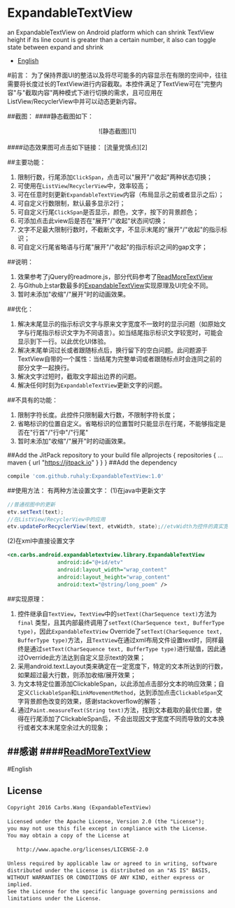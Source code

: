 # ExpandableTextView
an ExpandableTextView on Android platform which can shrink TextView height if its line count is greater than a certain number, it also can toggle state between expand and shrink

* [English](#english)

#前言：
为了保持界面UI的整洁以及将尽可能多的内容显示在有限的空间中，往往需要将长度过长的TextView进行内容截取。本控件满足了TextView可在"完整内容"与"截取内容"两种模式下进行切换的需求，且可应用在ListView/RecyclerView中并可以动态更新内容。

##截图：
####静态截图如下：
<center>
![静态截图][1]
</center>
<br>
####动态效果图可点击如下链接：
[流量党慎点][2]


##主要功能：
1. 限制行数，行尾添加`ClickSpan`，点击可以"展开"/"收起"两种状态切换；
2. 可使用在`ListView`/`RecyclerView`中，效率较高；
3. 可在任意时刻更新`ExpandableTextView`内容（布局显示之前或者显示之后）；
4. 可自定义行数限制，默认最多显示2行；
5. 可自定义行尾`ClickSpan`是否显示，颜色，文字，按下的背景颜色；
6. 可添加点击此view后是否在"展开"/"收起"状态间切换；
7. 文字不足最大限制行数时，不截断文字，不显示末尾的"展开"/"收起"的指示标识；
8. 可自定义行尾省略语与行尾"展开"/"收起"的指示标识之间的gap文字；

##说明：
1. 效果参考了jQuery的readmore.js，部分代码参考了[ReadMoreTextView][3]
2. 与Github上star数最多的[ExpandableTextView][4]实现原理及UI完全不同。
3. 暂时未添加"收缩"/"展开"时的动画效果。

##优化：
1. 解决末尾显示的指示标识文字与原来文字宽度不一致时的显示问题（如原始文字与行尾指示标识文字为不同语言）。如当结尾指示标识文字较宽时，可能会显示到下一行。以此优化UI体验。
2. 解决末尾单词过长或者跟随标点后，换行留下的空白问题。此问题源于TextView自带的一个属性：当结尾为完整单词或者跟随标点时会连同之前的部分文字一起换行。
3. 解决文字过短时，截取文字超出边界的问题。
4. 解决任何时刻为`ExpandableTextView`更新文字的问题。

##不具有的功能：
1. 限制字符长度。此控件只限制最大行数，不限制字符长度；
2. 省略标识的位置自定义。省略标识的位置暂时只能显示在行尾，不能够指定是否在"行首"/"行中"/"行尾"
3. 暂时未添加"收缩"/"展开"时的动画效果。

##Add the JitPack repository to your build file
allprojects {
		repositories {
			...
			maven { 
			url "https://jitpack.io" 
			}
		}
	}
##Add the dependency
```groovy
compile 'com.github.ruhaly:ExpandableTextView:1.0'
```

##使用方法：
有两种方法设置文字：
(1)在java中更新文字
```java
//普通视图中的更新
etv.setText(text);
//在ListView/RecyclerView中的应用
etv.updateForRecyclerView(text, etvWidth, state);//etvWidth为控件的真实宽度，state是控件所处的状态，“收缩”/“伸展”状态
```
(2)在xml中直接设置文字
```xml
<cn.carbs.android.expandabletextview.library.ExpandableTextView
                android:id="@+id/etv"
                android:layout_width="wrap_content"
                android:layout_height="wrap_content"
                android:text="@string/long_poem" />
```

##实现原理：
1. 控件继承自`TextView`，`TextView`中的`setText(CharSequence text)`方法为 `final` 类型，且其内部最终调用了`setText(CharSequence text, BufferType type)`，因此`ExpandableTextView` Override了`setText(CharSequence text, BufferType type)`方法，且`TextView`在通过xml布局文件设置text时，同样最终是通过`setText(CharSequence text, BufferType type)`进行赋值，因此通过Override此方法达到自定义显示text的效果；
2. 采用android.text.Layout类来确定在一定宽度下，特定的文本所达到的行数，如果超过最大行数，则添加收缩/展开效果；
3. 为文本特定位置添加ClickableSpan，以此添加点击部分文本的响应效果；自定义`ClickableSpan`和`LinkMovementMethod`，达到添加点击`ClickableSpan`文字背景颜色改变的效果，感谢stackoverflow的解答；
4. 通过`Paint.measureText(String text)`方法，找到文本截取的最优位置，使得在行尾添加了ClickableSpan后，不会出现因文字宽度不同而导致的文本换行或者文本末尾空余过大的现象；


##感谢
####[ReadMoreTextView][3]
---------------------
#English


## License

    Copyright 2016 Carbs.Wang (ExpandableTextView)

    Licensed under the Apache License, Version 2.0 (the "License");
    you may not use this file except in compliance with the License.
    You may obtain a copy of the License at

       http://www.apache.org/licenses/LICENSE-2.0

    Unless required by applicable law or agreed to in writing, software
    distributed under the License is distributed on an "AS IS" BASIS,
    WITHOUT WARRANTIES OR CONDITIONS OF ANY KIND, either express or implied.
    See the License for the specific language governing permissions and
    limitations under the License.



[1]: https://github.com/Carbs0126/Screenshot/blob/master/expandabletextview.jpg
[2]: https://github.com/Carbs0126/Screenshot/blob/master/expandabletextview.gif
[3]: https://github.com/borjabravo10/ReadMoreTextView
[4]: https://github.com/Manabu-GT/ExpandableTextView
